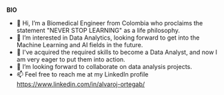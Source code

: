 **BIO**
 
- 👋 Hi, I’m a Biomedical Engineer from Colombia who proclaims the statement "NEVER STOP LEARNING" as a life philosophy.
- 👀 I’m interested in Data Analytics, looking forward to get into the Machine Learning and AI fields in the future.
- 🌱 I've acquired the required skills to become a Data Analyst, and now I am very eager to put them into action.
- 💞️ I’m looking forward to collaborate on data analysis projects.
- 📫 Feel free to reach me at my LinkedIn profile https://www.linkedin.com/in/alvaroj-ortegab/

